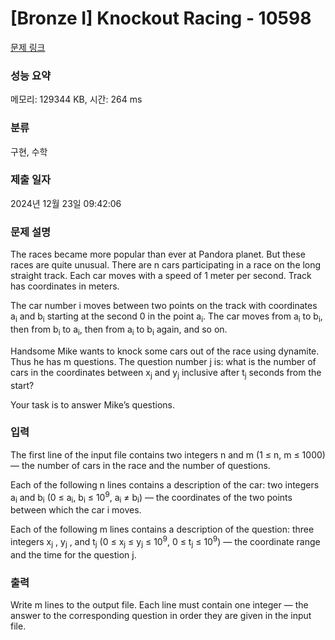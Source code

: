 # [Bronze I] Knockout Racing - 10598 

[문제 링크](https://www.acmicpc.net/problem/10598) 

### 성능 요약

메모리: 129344 KB, 시간: 264 ms

### 분류

구현, 수학

### 제출 일자

2024년 12월 23일 09:42:06

### 문제 설명

<p style="user-select: auto !important;">The races became more popular than ever at Pandora planet. But these races are quite unusual. There are n cars participating in a race on the long straight track. Each car moves with a speed of 1 meter per second. Track has coordinates in meters.</p>

<p style="user-select: auto !important;">The car number i moves between two points on the track with coordinates a<sub style="user-select: auto !important;">i</sub> and b<sub style="user-select: auto !important;">i</sub> starting at the second 0 in the point a<sub style="user-select: auto !important;">i</sub>. The car moves from a<sub style="user-select: auto !important;">i</sub> to b<sub style="user-select: auto !important;">i</sub>, then from b<sub style="user-select: auto !important;">i</sub> to a<sub style="user-select: auto !important;">i</sub>, then from a<sub style="user-select: auto !important;">i</sub> to b<sub style="user-select: auto !important;">i</sub> again, and so on.</p>

<p style="user-select: auto !important;">Handsome Mike wants to knock some cars out of the race using dynamite. Thus he has m questions. The question number j is: what is the number of cars in the coordinates between x<sub style="user-select: auto !important;">j</sub> and y<sub style="user-select: auto !important;">j</sub> inclusive after t<sub style="user-select: auto !important;">j</sub> seconds from the start?</p>

<p style="user-select: auto !important;">Your task is to answer Mike’s questions.</p>

### 입력 

 <p style="user-select: auto !important;">The first line of the input file contains two integers n and m (1 ≤ n, m ≤ 1000) — the number of cars in the race and the number of questions.</p>

<p style="user-select: auto !important;">Each of the following n lines contains a description of the car: two integers a<sub style="user-select: auto !important;">i</sub> and b<sub style="user-select: auto !important;">i</sub> (0 ≤ a<sub style="user-select: auto !important;">i</sub>, b<sub style="user-select: auto !important;">i</sub> ≤ 10<sup style="user-select: auto !important;">9</sup>, a<sub style="user-select: auto !important;">i</sub> ≠ b<sub style="user-select: auto !important;">i</sub>) — the coordinates of the two points between which the car i moves.</p>

<p style="user-select: auto !important;">Each of the following m lines contains a description of the question: three integers x<sub style="user-select: auto !important;">j</sub> , y<sub style="user-select: auto !important;">j</sub> , and t<sub style="user-select: auto !important;">j</sub> (0 ≤ x<sub style="user-select: auto !important;">j</sub> ≤ y<sub style="user-select: auto !important;">j</sub> ≤ 10<sup style="user-select: auto !important;">9</sup>, 0 ≤ t<sub style="user-select: auto !important;">j</sub> ≤ 10<sup style="user-select: auto !important;">9</sup>) — the coordinate range and the time for the question j.</p>

### 출력 

 <p style="user-select: auto !important;">Write m lines to the output file. Each line must contain one integer — the answer to the corresponding question in order they are given in the input file.</p>

